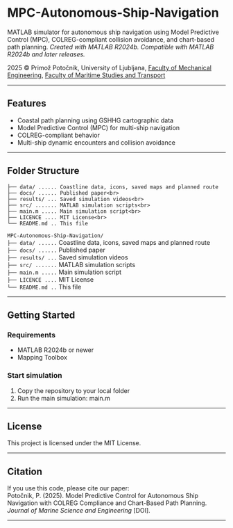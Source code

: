 # MPC-Autonomous-Ship-Navigation

MATLAB simulator for autonomous ship navigation using Model Predictive Control (MPC), COLREG-compliant collision avoidance, and chart-based path planning.
_Created with MATLAB R2024b. Compatible with MATLAB R2024b and later releases._

2025 © Primož Potočnik, University of Ljubljana, 
[Faculty of Mechanical Engineering](https://www.fs.uni-lj.si/en), [Faculty of Maritime Studies and Transport](https://www.fpp.uni-lj.si/en)

---

## Features

- Coastal path planning using GSHHG cartographic data
- Model Predictive Control (MPC) for multi-ship navigation
- COLREG-compliant behavior
- Multi-ship dynamic encounters and collision avoidance

---

## Folder Structure

```
├── data/ ...... Coastline data, icons, saved maps and planned route
├── docs/ ...... Published paper<br>
├── results/ ... Saved simulation videos<br>
├── src/ ....... MATLAB simulation scripts<br>
├── main.m ..... Main simulation script<br>
├── LICENCE .... MIT License<br>
└── README.md .. This file
```

`MPC-Autonomous-Ship-Navigation/`<br>
`├── data/ ......` Coastline data, icons, saved maps and planned route<br>
`├── docs/ ......` Published paper<br>
`├── results/ ...` Saved simulation videos<br>
`├── src/ .......` MATLAB simulation scripts<br>
`├── main.m .....` Main simulation script<br>
`├── LICENCE ....` MIT License<br>
`└── README.md ..` This file

---
## Getting Started

### Requirements
- MATLAB R2024b or newer
- Mapping Toolbox

### Start simulation
1. Copy the repository to your local folder
2. Run the main simulation: main.m

---
##  License

This project is licensed under the MIT License.

---
## Citation

If you use this code, please cite our paper:<br>
Potočnik, P. (2025). Model Predictive Control for Autonomous Ship Navigation with COLREG Compliance and Chart-Based Path Planning. _Journal of Marine Science and Engineering_ [DOI].

---

